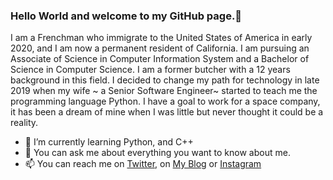 ### Hello World and welcome to my GitHub page.👋

I am a Frenchman who immigrate to the United States of America in early 2020, and I am now a permanent resident of California. I am pursuing an Associate of Science in Computer Information System and a Bachelor of Science in Computer Science. I am a former butcher with a 12 years background in this field. I decided to change my path for technology in late 2019 when my wife ~ a Senior Software Engineer~ started to teach me the programming language Python. I have a goal to work for a space company, it has been a dream of mine when I was little but never thought it could be a reality.

* 🌱 I’m currently learning Python, and C++
* 💬 You can ask me about everything you want to know about me.
* 📫 You can reach me on [Twitter](https://twitter.com/DedmanRollet), on [My Blog](https://chrisdedman.github.io) or [Instagram](https://instagram.com/christechjourney)
